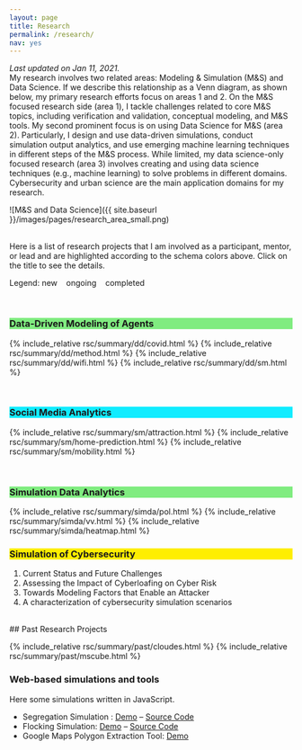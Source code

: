 ```yaml
---
layout: page
title: Research
permalink: /research/
nav: yes
---
```

<style>
.hl_MSOnly {
  background-color: #FEEE00;
}
.hl_DSForMS {
  background-color: #80EC80;
}
.hl_DSOnly {
  background-color: #11ECFF;
}
</style>

*Last updated on Jan 11, 2021.*  
My research involves two related areas: Modeling & Simulation (M&S) and Data Science. If we describe this relationship as a Venn diagram, as shown below, my primary research efforts focus on areas 1 and 2. On the M&S focused research side (area 1), I tackle challenges related to core M&S topics, including verification and validation, conceptual modeling, and M&S tools. My second prominent focus is on using Data Science for M&S (area 2). Particularly, I design and use data-driven simulations, conduct simulation output analytics, and use emerging machine learning techniques in different steps of the M&S process. While limited, my data science-only focused research (area 3) involves creating and using data science techniques (e.g., machine learning) to solve problems in different domains. Cybersecurity and urban science are the main application domains for my research.  

![M&S and Data Science]({{ site.baseurl }}/images/pages/research_area_small.png)  

<br/>
Here is a list of research projects that I am involved as a participant, mentor, or lead and are highlighted according to the schema colors above. Click on the title to see the details.

Legend: <i style="color:#008500" class="fas fa-plus-square"></i> new &nbsp;&nbsp; 
 <i style="color:#FE7B0E" class="fas fa-sync-alt"></i> ongoing &nbsp;&nbsp;
 <i style="color:#888888" class="fas fa-check-square"></i> completed  

<br/>
<h3 class="hl_DSForMS">Data-Driven Modeling of Agents</h3>

{% include_relative rsc/summary/dd/covid.html %}
{% include_relative rsc/summary/dd/method.html %}
{% include_relative rsc/summary/dd/wifi.html %}
{% include_relative rsc/summary/dd/sm.html %}


<br/>
<h3 class="hl_DSOnly">Social Media Analytics</h3>

{% include_relative rsc/summary/sm/attraction.html %}
{% include_relative rsc/summary/sm/home-prediction.html %}
{% include_relative rsc/summary/sm/mobility.html %}

<br/>
<h3 class="hl_DSForMS">Simulation Data Analytics</h3>
{% include_relative rsc/summary/simda/pol.html %}
{% include_relative rsc/summary/simda/vv.html %}
{% include_relative rsc/summary/simda/heatmap.html %}

<br/>    
<h3 class="hl_MSOnly">Simulation of Cybersecurity</h3>

<ol>
	<li>Current Status and Future Challenges</li>
	<li>Assessing the Impact of Cyberloafing on Cyber Risk</li>
	<li>Towards Modeling Factors that Enable an Attacker</li>
	<li>A characterization of cybersecurity simulation scenarios</li>
</ol>

<br/>
## Past Research Projects

{% include_relative rsc/summary/past/cloudes.html %}
{% include_relative rsc/summary/past/mscube.html %}
    
### Web-based simulations and tools
<p>Here some simulations written in JavaScript.</p>
<ul>
<li>Segregation Simulation : <a href="{{ site.baseurl }}/sims/segregation/">Demo</a> &#8211; <a href="https://github.com/hamdikavak/segregation-simulation">Source Code</a></li>
<li>Flocking Simulation: <a href="{{ site.baseurl }}/sims/flocking/">Demo</a> &#8211; <a href="https://github.com/hamdikavak/flocking-simulation">Source Code</a></li>
<li>Google Maps Polygon Extraction Tool: <a href="{{ site.baseurl }}/rsc/demo/maps-api-polygon/">Demo</a> </li>
</ul>

  <script>
	// Listen for click on the document
	document.addEventListener('click', function (event) {
	  
	  //Bail if our clicked element doesn't have the class
	  if (!event.target.classList.contains('accordion-toggle')) return;
	  
	  // Get the target content
	  var content = document.querySelector(event.target.hash);
	  if (!content) return;
	  
	  // Prevent default link behavior
	  event.preventDefault();
	  
	  // If the content is already expanded, collapse it and quit
	  if (content.classList.contains('active')) {
	    content.classList.remove('active');
	    return;
	  }
	  
	  // Get all open accordion content, loop through it, and close it
	  var accordions = document.querySelectorAll('.accordion-content.active');
	  for (var i = 0; i < accordions.length; i++) {
	    accordions[i].classList.remove('active');
	  }
	  
	  // Toggle our content
	  content.classList.toggle('active');
	})
  </script>
